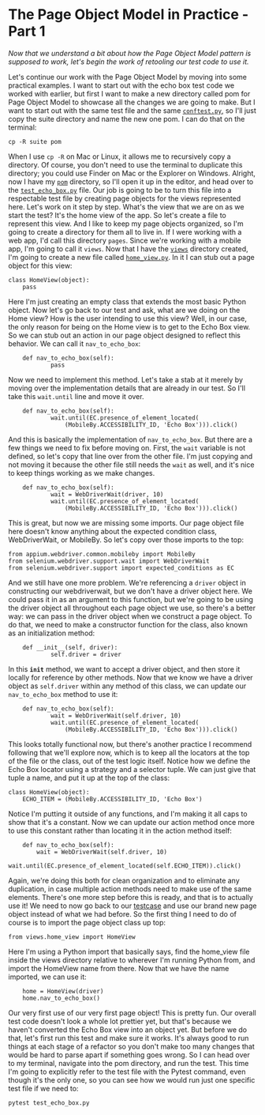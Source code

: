 # The Page Object Model in Practice - Part 1

*Now that we understand a bit about how the Page Object Model pattern is supposed to work, let's begin the work of retooling our test code to use it.*

Let's continue our work with the Page Object Model by moving into some practical examples. I want to start out with the echo box test code we worked with earlier, but first I want to make a new directory called pom for Page Object Model to showcase all the changes we are going to make. But I want to start out with the same test file and the same [<code>conftest.py</code>](https://github.com/lana-20/appium-pom-practice-1/blob/main/pom/conftest.py), so I'll just copy the suite directory and name the new one pom. I can do that on the terminal:

    cp -R suite pom

When I use <code>cp -R</code> on Mac or Linux, it allows me to recursively copy a directory. Of course, you don't need to use the terminal to duplicate this directory; you could use Finder on Mac or the Explorer on Windows. Alright, now I have my [<code>pom</code>](https://github.com/lana-20/appium-pom-practice-1/tree/main/pom) directory, so I'll open it up in the editor, and head over to the [<code>test_echo_box.py</code>](https://github.com/lana-20/appium-pom-practice-1/blob/main/pom/test_echo_box.py) file. Our job is going to be to turn this file into a respectable test file by creating page objects for the views represented here. Let's work on it step by step. What's the view that we are on as we start the test? It's the home view of the app. So let's create a file to represent this view. And I like to keep my page objects organized, so I'm going to create a directory for them all to live in. If I were working with a web app, I'd call this directory <code>pages</code>. Since we're working with a mobile app, I'm going to call it <code>views</code>. Now that I have the [<code>views</code>](https://github.com/lana-20/appium-pom-practice-1/tree/main/pom/views) directory created, I'm going to create a new file called [<code>home_view.py</code>](https://github.com/lana-20/appium-pom-practice-1/blob/main/pom/views/home_view.py). In it I can stub out a page object for this view:

    class HomeView(object):
        pass

Here I'm just creating an empty class that extends the most basic Python object. Now let's go back to our test and ask, what are we doing on the Home view? How is the user intending to use this view? Well, in our case, the only reason for being on the Home view is to get to the Echo Box view. So we can stub out an action in our page object designed to reflect this behavior. We can call it <code>nav_to_echo_box</code>:

        def nav_to_echo_box(self):
                pass

Now we need to implement this method. Let's take a stab at it merely by moving over the implementation details that are already in our test. So I'll take this <code>wait.until</code> line and move it over.

        def nav_to_echo_box(self):
                wait.until(EC.presence_of_element_located(
                    (MobileBy.ACCESSIBILITY_ID, 'Echo Box'))).click()

And this is basically the implementation of <code>nav_to_echo_box</code>. But there are a few things we need to fix before moving on. First, the <code>wait</code> variable is not defined, so let's copy that line over from the other file. I'm just copying and not moving it because the other file still needs the <code>wait</code> as well, and it's nice to keep things working as we make changes.

        def nav_to_echo_box(self):
                wait = WebDriverWait(driver, 10)
                wait.until(EC.presence_of_element_located(
                    (MobileBy.ACCESSIBILITY_ID, 'Echo Box'))).click()

This is great, but now we are missing some imports. Our page object file here doesn't know anything about the expected condition class, WebDriverWait, or MobileBy. So let's copy over those imports to the top:

    from appium.webdriver.common.mobileby import MobileBy
    from selenium.webdriver.support.wait import WebDriverWait
    from selenium.webdriver.support import expected_conditions as EC

And we still have one more problem. We're referencing a <code>driver</code> object in constructing our webdriverwait, but we don't have a driver object here. We could pass it in as an argument to this function, but we're going to be using the driver object all throughout each page object we use, so there's a better way: we can pass in the driver object when we construct a page object. To do that, we need to make a constructor function for the class, also known as an initialization method:

        def __init__(self, driver):
                self.driver = driver

In this <code>__init__</code> method, we want to accept a driver object, and then store it locally for reference by other methods. Now that we know we have a driver object as <code>self.driver</code> within any method of this class, we can update our <code>nav_to_echo_box</code> method to use it:

        def nav_to_echo_box(self):
                wait = WebDriverWait(self.driver, 10)
                wait.until(EC.presence_of_element_located(
                    (MobileBy.ACCESSIBILITY_ID, 'Echo Box'))).click()

This looks totally functional now, but there's another practice I recommend following that we'll explore now, which is to keep all the locators at the top of the file or the class, out of the test logic itself. Notice how we define the Echo Box locator using a strategy and a selector tuple. We can just give that tuple a name, and put it up at the top of the class:

    class HomeView(object):
        ECHO_ITEM = (MobileBy.ACCESSIBILITY_ID, 'Echo Box')

Notice I'm putting it outside of any functions, and I'm making it all caps to show that it's a constant. Now we can update our action method once more to use this constant rather than locating it in the action method itself:

        def nav_to_echo_box(self):
            wait = WebDriverWait(self.driver, 10)
            wait.until(EC.presence_of_element_located(self.ECHO_ITEM)).click()

Again, we're doing this both for clean organization and to eliminate any duplication, in case multiple action methods need to make use of the same elements. There's one more step before this is ready, and that is to actually use it! We need to now go back to our [testcase](https://github.com/lana-20/appium-pom-practice-1/blob/main/pom/test_echo_box.py) and use our brand new page object instead of what we had before. So the first thing I need to do of course is to import the page object class up top:

    from views.home_view import HomeView

Here I'm using a Python import that basically says, find the home_view file inside the views directory relative to wherever I'm running Python from, and import the HomeView name from there. Now that we have the name imported, we can use it:

        home = HomeView(driver)
        home.nav_to_echo_box()

Our very first use of our very first page object! This is pretty fun. Our overall test code doesn't look a whole lot prettier yet, but that's because we haven't converted the Echo Box view into an object yet. But before we do that, let's first run this test and make sure it works. It's always good to run things at each stage of a refactor so you don't make too many changes that would be hard to parse apart if something goes wrong. So I can head over to my terminal, navigate into the pom directory, and run the test. This time I'm going to explicitly refer to the test file with the Pytest command, even though it's the only one, so you can see how we would run just one specific test file if we need to:

    pytest test_echo_box.py







